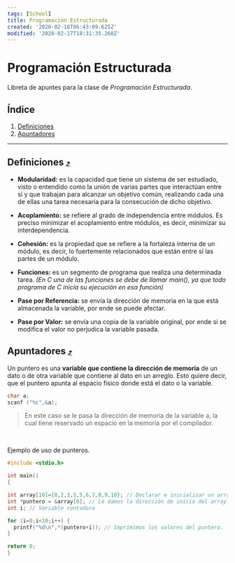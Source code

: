 ```yaml
---
tags: [School]
title: Programación Estructurada
created: '2020-02-16T06:43:09.625Z'
modified: '2020-02-17T18:31:35.260Z'
---
```


# Programación Estructurada

Libreta de apuntes para la clase de *Programación Estructurada*.

## Índice <a name="index"></a>

1. [Definiciones](#definitions)
2. [Apuntadores](#pointer)

***

## Definiciones <a name="definitions"></a> <small>[:arrow_heading_up:](#index)</small>

+ **Modularidad:** es la capacidad que tiene un sistema de ser estudiado, visto o entendido como la unión de varias partes que interactúan entre sí y que trabajan para alcanzar un objetivo común, realizando cada una de ellas una tarea necesaria para la consecución de dicho objetivo.

+ **Acoplamiento:** se refiere al grado de independencia entre módulos. Es preciso minimizar el acoplamiento entre módulos, es decir, minimizar su interdependencia.

+ **Cohesión:** es la propiedad que se refiere a la fortaleza interna de un módulo, es decir, lo fuertemente relacionados que están entre sí las partes de un módulo.

+ **Funciones:** es un segmento de programa que realiza una determinada tarea. *(En C una de las funciones se debe de llamar main(), ya que todo programa de C inicia su ejecución en esa función)*

+ **Pase por Referencia:** se envía la dirección de memoria en la que está almacenada la variable, por ende se puede afectar.

+ **Pase por Valor:** se envía una copia de la variable original, por ende si se modifica el valor no perjudica la variable pasada.

## Apuntadores <a name="pointer"></a> <small>[:arrow_heading_up:](#index)</small>

Un puntero es una **variable que contiene la dirección de memoria** de un dato o de otra variable que contiene al dato en un arreglo. Esto quiere decir, que el puntero apunta al espacio físico donde está el dato o la variable.

```c
char a;
scanf ("%c",&a);
```

> En este caso se le pasa la dirección de memoria de la variable a, la cual tiene reservado un espacio en la memoria por el compilador.

&nbsp;

Ejemplo de uso de punteros.

```c
#include <stdio.h>

int main()
{

int array[10]={0,2,3,5,5,6,7,8,9,10}; // Declarar e inicializar un array.
int *puntero = &array[0]; // Le damos la dirección de inicio del array
int i; // Variable contadora

for (i=0;i<10;i++) {
  printf("%d\n",*(puntero+i)); // Imprimimos los valores del puntero.
}

return 0;
}
```


